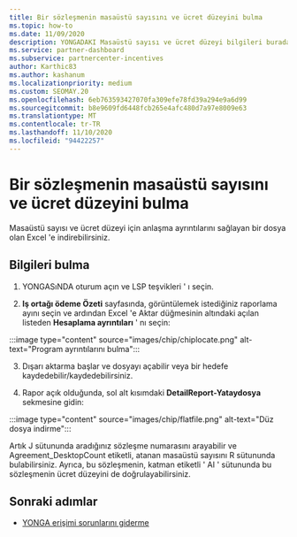 ```yaml
---
title: Bir sözleşmenin masaüstü sayısını ve ücret düzeyini bulma
ms.topic: how-to
ms.date: 11/09/2020
description: YONGADAKI Masaüstü sayısı ve ücret düzeyi bilgileri burada yer alır.
ms.service: partner-dashboard
ms.subservice: partnercenter-incentives
author: Karthic83
ms.author: kashanum
ms.localizationpriority: medium
ms.custom: SEOMAY.20
ms.openlocfilehash: 6eb763593427070fa309efe78fd39a294e9a6d99
ms.sourcegitcommit: b8e9609fd6448fcb265e4afc480d7a97e8009e63
ms.translationtype: MT
ms.contentlocale: tr-TR
ms.lasthandoff: 11/10/2020
ms.locfileid: "94422257"
---
```

# <a name="locate-the-desktop-count-and-fee-level-for-an-agreement"></a>Bir sözleşmenin masaüstü sayısını ve ücret düzeyini bulma

Masaüstü sayısı ve ücret düzeyi için anlaşma ayrıntılarını sağlayan bir dosya olan Excel 'e indirebilirsiniz.

## <a name="how-to-locate-the-information"></a>Bilgileri bulma

1. YONGASıNDA oturum açın ve LSP teşvikleri ' ı seçin.

2. **Iş ortağı ödeme Özeti** sayfasında, görüntülemek istediğiniz raporlama ayını seçin ve ardından Excel 'e Aktar düğmesinin altındaki açılan listeden **Hesaplama ayrıntıları** ' nı seçin:

:::image type="content" source="images/chip/chiplocate.png" alt-text="Program ayrıntılarını bulma":::

3. Dışarı aktarma başlar ve dosyayı açabilir veya bir hedefe kaydedebilir/kaydedebilirsiniz.

4. Rapor açık olduğunda, sol alt kısımdaki **DetailReport-Yataydosya** sekmesine gidin:

:::image type="content" source="images/chip/flatfile.png" alt-text="Düz dosya indirme":::

Artık J sütununda aradığınız sözleşme numarasını arayabilir ve Agreement_DesktopCount etiketli, atanan masaüstü sayısını R sütununda bulabilirsiniz. Ayrıca, bu sözleşmenin, katman etiketli ' AI ' sütununda bu sözleşmenin ücret düzeyini de doğrulayabilirsiniz.

## <a name="next-steps"></a>Sonraki adımlar

- [YONGA erişimi sorunlarını giderme](chip-access-trouble.md)
